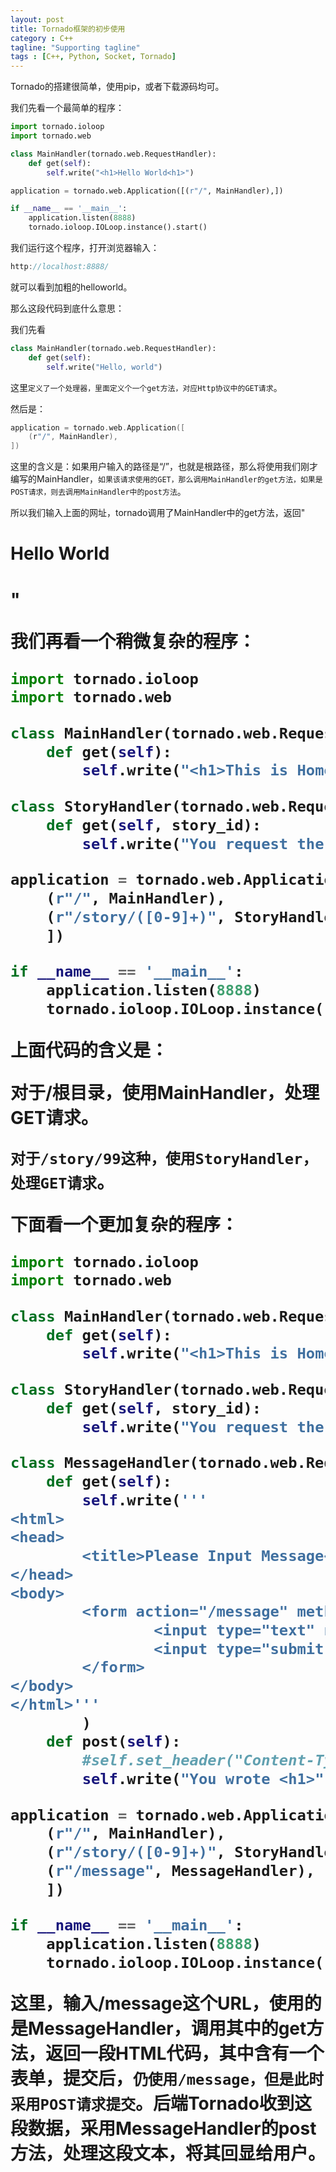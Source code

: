 ```yaml
---
layout: post
title: Tornado框架的初步使用
category : C++
tagline: "Supporting tagline"
tags : [C++, Python, Socket, Tornado]
---
```

Tornado的搭建很简单，使用pip，或者下载源码均可。
   
  我们先看一个最简单的程序：
  

```Python
import tornado.ioloop
import tornado.web

class MainHandler(tornado.web.RequestHandler):
    def get(self):
        self.write("<h1>Hello World<h1>")

application = tornado.web.Application([(r"/", MainHandler),])

if __name__ == '__main__':
    application.listen(8888)
    tornado.ioloop.IOLoop.instance().start()
```
		

我们运行这个程序，打开浏览器输入：




```C++
http://localhost:8888/
```
		

就可以看到加粗的helloworld。


 


那么这段代码到底什么意思：


我们先看 




```Python
class MainHandler(tornado.web.RequestHandler):
    def get(self):
        self.write("Hello, world")
```
		



这里`定义了一个处理器，里面定义个一个get方法，对应Http协议中的GET请求`。


然后是：




```C++
application = tornado.web.Application([
    (r"/", MainHandler),
])
```
		

这里的含义是：如果用户输入的路径是“/”，也就是根路径，那么将使用我们刚才编写的MainHandler，`如果该请求使用的GET，那么调用MainHandler的get方法，如果是POST请求，则去调用MainHandler中的post方法`。


 


所以我们输入上面的网址，tornado调用了MainHandler中的get方法，返回"<h1>Hello World<h1>"


 


我们再看一个稍微复杂的程序：




```Python
import tornado.ioloop
import tornado.web

class MainHandler(tornado.web.RequestHandler):
    def get(self):
        self.write("<h1>This is Home Page!</h1>")

class StoryHandler(tornado.web.RequestHandler):
    def get(self, story_id):
        self.write("You request the story <h1>" + story_id + "</h1>")

application = tornado.web.Application([
    (r"/", MainHandler),
    (r"/story/([0-9]+)", StoryHandler),
    ])

if __name__ == '__main__':
    application.listen(8888)
    tornado.ioloop.IOLoop.instance().start()
```
		

上面代码的含义是：



  对于/根目录，使用MainHandler，处理GET请求。


  `对于/story/99这种，使用StoryHandler，处理GET请求`。



下面看一个更加复杂的程序：




```Python
import tornado.ioloop
import tornado.web

class MainHandler(tornado.web.RequestHandler):
    def get(self):
        self.write("<h1>This is Home Page!</h1>")

class StoryHandler(tornado.web.RequestHandler):
    def get(self, story_id):
        self.write("You request the story <h1>" + story_id + "</h1>")

class MessageHandler(tornado.web.RequestHandler):
    def get(self):
        self.write('''
<html>
<head>
        <title>Please Input Message</title>
</head>
<body>
        <form action="/message" method="post">
                <input type="text" name="message"><br>
                <input type="submit" value="submit">
        </form>
</body>
</html>''' 
        )
    def post(self):
        #self.set_header("Content-Type", "text/plain")
        self.write("You wrote <h1>" + self.get_argument("message") + "</h1>")

application = tornado.web.Application([
    (r"/", MainHandler),
    (r"/story/([0-9]+)", StoryHandler),
    (r"/message", MessageHandler),
    ])

if __name__ == '__main__':
    application.listen(8888)
    tornado.ioloop.IOLoop.instance().start()
```
		


这里，输入/message这个URL，使用的是MessageHandler，调用其中的get方法，返回一段HTML代码，其中含有一个表单，提交后，`仍使用/message，但是此时采用POST请求提交`。后端Tornado收到这段数据，采用MessageHandler的post方法，处理这段文本，将其回显给用户。
			